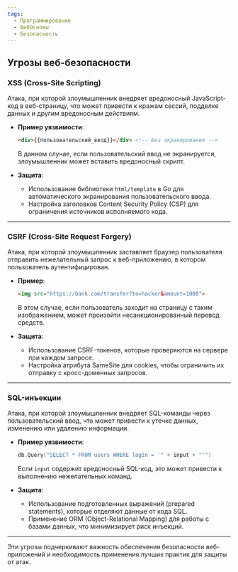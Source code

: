 ```yaml
---
tags:
  - Программирование
  - ВебОсновы
  - Безопасность
---
```

## Угрозы веб-безопасности

### XSS (Cross-Site Scripting)
Атака, при которой злоумышленник внедряет вредоносный JavaScript-код в веб-страницу, что может привести к кражам сессий, подделке данных и другим вредоносным действиям.

- **Пример уязвимости**:  
  ```markdown
  <div>{{пользовательский_ввод}}</div> <!-- Без экранирования -->
  ```
  В данном случае, если пользовательский ввод не экранируется, злоумышленник может вставить вредоносный скрипт.

- **Защита**: 
  - Использование библиотеки `html/template` в Go для автоматического экранирования пользовательского ввода.
  - Настройка заголовков Content Security Policy (CSP) для ограничения источников исполняемого кода.

---

### CSRF (Cross-Site Request Forgery)
Атака, при которой злоумышленник заставляет браузер пользователя отправить нежелательный запрос к веб-приложению, в котором пользователь аутентифицирован.

- **Пример**:  
  ```markdown
  <img src="https://bank.com/transfer?to=hacker&amount=1000">
  ```
  В этом случае, если пользователь заходит на страницу с таким изображением, может произойти несанкционированный перевод средств.

- **Защита**: 
  - Использование CSRF-токенов, которые проверяются на сервере при каждом запросе.
  - Настройка атрибута SameSite для cookies, чтобы ограничить их отправку с кросс-доменных запросов.

---

### SQL-инъекции
Атака, при которой злоумышленник внедряет SQL-команды через пользовательский ввод, что может привести к утечке данных, изменению или удалению информации.

- **Пример уязвимости**:  
  ```go
  db.Query("SELECT * FROM users WHERE login = '" + input + "'")
  ```
  Если `input` содержит вредоносный SQL-код, это может привести к выполнению нежелательных команд.

- **Защита**: 
  - Использование подготовленных выражений (prepared statements), которые отделяют данные от кода SQL.
  - Применение ORM (Object-Relational Mapping) для работы с базами данных, что минимизирует риск инъекций.

---

Эти угрозы подчеркивают важность обеспечения безопасности веб-приложений и необходимость применения лучших практик для защиты от атак.